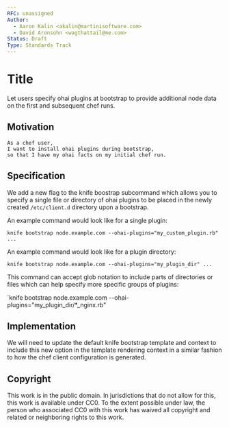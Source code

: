 ```yaml
---
RFC: unassigned
Author:
  - Aaron Kalin <akalin@martinisoftware.com>
  - David Aronsohn <wagthattail@me.com>
Status: Draft
Type: Standards Track
---
```


# Title

Let users specify ohai plugins at bootstrap to provide additional node data on
the first and subsequent chef runs.

## Motivation

    As a chef user,
    I want to install ohai plugins during bootstrap,
    so that I have my ohai facts on my initial chef run.

## Specification

We add a new flag to the knife boostrap subcommand which allows you to specify
a single file or directory of ohai plugins to be placed in the newly created
`/etc/client.d` directory upon a bootstrap.

An example command would look like for a single plugin:

`knife bootstrap node.example.com --ohai-plugins="my_custom_plugin.rb" ...`

An example command would look like for a plugin directory:

`knife bootstrap node.example.com --ohai-plugins="my_plugin_dir" ...`

This command can accept glob notation to include parts of directories or files
which can help specify more specific groups of plugins:

`knife bootstrap node.example.com --ohai-plugins="my_plugin_dir/*_nginx.rb"

## Implementation

We will need to update the default knife bootstrap template and context to
include this new option in the template rendering context in a similar
fashion to how the chef client configuration is generated.

## Copyright

This work is in the public domain. In jurisdictions that do not allow for this,
this work is available under CC0. To the extent possible under law, the person
who associated CC0 with this work has waived all copyright and related or
neighboring rights to this work.
